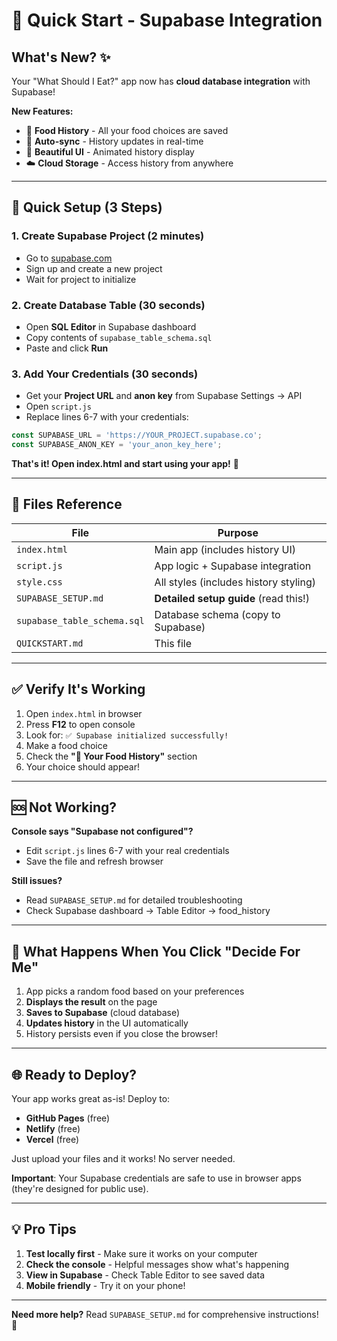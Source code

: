 # 🚀 Quick Start - Supabase Integration

## What's New? ✨

Your "What Should I Eat?" app now has **cloud database integration** with Supabase!

**New Features:**
- 📜 **Food History** - All your food choices are saved
- 🔄 **Auto-sync** - History updates in real-time
- 🎨 **Beautiful UI** - Animated history display
- ☁️ **Cloud Storage** - Access history from anywhere

---

## 🏃 Quick Setup (3 Steps)

### 1. Create Supabase Project (2 minutes)
- Go to [supabase.com](https://supabase.com)
- Sign up and create a new project
- Wait for project to initialize

### 2. Create Database Table (30 seconds)
- Open **SQL Editor** in Supabase dashboard
- Copy contents of `supabase_table_schema.sql`
- Paste and click **Run**

### 3. Add Your Credentials (30 seconds)
- Get your **Project URL** and **anon key** from Supabase Settings → API
- Open `script.js`
- Replace lines 6-7 with your credentials:

```javascript
const SUPABASE_URL = 'https://YOUR_PROJECT.supabase.co';
const SUPABASE_ANON_KEY = 'your_anon_key_here';
```

**That's it! Open index.html and start using your app!** 🎉

---

## 📂 Files Reference

| File | Purpose |
|------|---------|
| `index.html` | Main app (includes history UI) |
| `script.js` | App logic + Supabase integration |
| `style.css` | All styles (includes history styling) |
| `SUPABASE_SETUP.md` | **Detailed setup guide** (read this!) |
| `supabase_table_schema.sql` | Database schema (copy to Supabase) |
| `QUICKSTART.md` | This file |

---

## ✅ Verify It's Working

1. Open `index.html` in browser
2. Press **F12** to open console
3. Look for: `✅ Supabase initialized successfully!`
4. Make a food choice
5. Check the **"📜 Your Food History"** section
6. Your choice should appear!

---

## 🆘 Not Working?

**Console says "Supabase not configured"?**
- Edit `script.js` lines 6-7 with your real credentials
- Save the file and refresh browser

**Still issues?**
- Read `SUPABASE_SETUP.md` for detailed troubleshooting
- Check Supabase dashboard → Table Editor → food_history

---

## 🎯 What Happens When You Click "Decide For Me"

1. App picks a random food based on your preferences
2. **Displays the result** on the page
3. **Saves to Supabase** (cloud database)
4. **Updates history** in the UI automatically
5. History persists even if you close the browser!

---

## 🌐 Ready to Deploy?

Your app works great as-is! Deploy to:
- **GitHub Pages** (free)
- **Netlify** (free)
- **Vercel** (free)

Just upload your files and it works! No server needed.

**Important**: Your Supabase credentials are safe to use in browser apps (they're designed for public use).

---

## 💡 Pro Tips

1. **Test locally first** - Make sure it works on your computer
2. **Check the console** - Helpful messages show what's happening
3. **View in Supabase** - Check Table Editor to see saved data
4. **Mobile friendly** - Try it on your phone!

---

**Need more help?** Read `SUPABASE_SETUP.md` for comprehensive instructions! 📖

